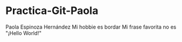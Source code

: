 # Practica-Git-Paola
Paola Espinoza Hernández
Mi hobbie es bordar
Mi frase favorita no es "¡Hello World!"
